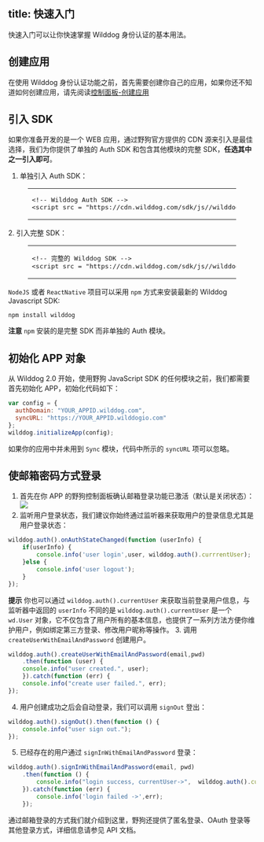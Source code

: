 title: 快速入门
---

快速入门可以让你快速掌握 Wilddog 身份认证的基本用法。

## 创建应用

在使用 Wilddog 身份认证功能之前，首先需要创建你自己的应用，如果你还不知道如何创建应用，请先阅读[控制面板-创建应用](/console/creat.html)

## 引入 SDK

如果你准备开发的是一个 WEB 应用，通过野狗官方提供的 CDN 源来引入是最佳选择，我们为你提供了单独的 Auth SDK 和包含其他模块的完整 SDK，**任选其中之一引入即可**。

1. 单独引入 Auth SDK：
<figure class="highlight html"><table><tbody><tr><td class="code"><pre><div class="line"><span class="comment">&lt;!-- Wilddog Auth SDK --&gt;</span></div><div class="line"><span class="tag">&lt;<span class="name">script</span> <span class="attr">src</span> = <span class="string">&quot;<span>htt</span>ps://cdn.wilddog.com/sdk/js/<span class="js-version"></span>/wilddog-auth.js&quot;</span>&gt;</span><span class="undefined"></span><span class="tag">&lt;/<span class="name">script</span>&gt;</span></div></pre></td></tr></tbody></table></figure>
2. 引入完整 SDK：
<figure class="highlight html"><table><tbody><tr><td class="code"><pre><div class="line"><span class="comment">&lt;!-- 完整的 Wilddog SDK --&gt;</span></div><div class="line"><span class="tag">&lt;<span class="name">script</span> <span class="attr">src</span> = <span class="string">&quot;<span>htt</span>ps://cdn.wilddog.com/sdk/js/<span class="js-version"></span>/wilddog.js&quot;</span> &gt;</span><span class="undefined"></span><span class="tag">&lt;/<span class="name">script</span>&gt;</span></div></pre></td></tr></tbody></table></figure>

`NodeJS` 或者 `ReactNative` 项目可以采用 `npm` 方式来安装最新的 Wilddog Javascript SDK:

```
npm install wilddog
```

**注意**  `npm` 安装的是完整 SDK 而非单独的 Auth 模块。
## 初始化 APP 对象

从 Wilddog 2.0 开始，使用野狗 JavaScript SDK 的任何模块之前，我们都需要首先初始化 APP，初始化代码如下：

```javascript
var config = {
  authDomain: "YOUR_APPID.wilddog.com",
  syncURL: "https://YOUR_APPID.wilddogio.com" 
};
wilddog.initializeApp(config);
```

如果你的应用中并未用到 `Sync` 模块，代码中所示的 `syncURL` 项可以忽略。
## 使邮箱密码方式登录

1. 首先在你 APP 的野狗控制面板确认邮箱登录功能已激活（默认是关闭状态）：
![](/images/openanonymous.png)
2. 监听用户登录状态，我们建议你始终通过监听器来获取用户的登录信息尤其是用户登录状态：
```js
wilddog.auth().onAuthStateChanged(function (userInfo) {
    if(userInfo) {
	    console.info('user login',user, wilddog.auth().currrentUser);
    }else {
	    console.info('user logout');
    }
});
```
  **提示** 你也可以通过 `wilddog.auth().currentUser` 来获取当前登录用户信息，与监听器中返回的 `userInfo` 不同的是 `wilddog.auth().currentUser` 是一个 `wd.User` 对象，它不仅包含了用户所有的基本信息，也提供了一系列方法方便你维护用户，例如绑定第三方登录、修改用户昵称等操作。
3. 调用 `createUserWithEmailAndPassword` 创建用户。 
```js
wilddog.auth().createUserWithEmailAndPassword(email,pwd)
	.then(function (user) {
    console.info("user created.", user);
	}).catch(function (err) {
    console.info("create user failed.", err);
});
```
4.  用户创建成功之后会自动登录，我们可以调用 `signOut` 登出：
```js
wilddog.auth().signOut().then(function () {
    console.info("user sign out.");
});
```
5. 已经存在的用户通过 `signInWithEmailAndPassword` 登录：
```js
wilddog.auth().signInWithEmailAndPassword(email, pwd)
    .then(function () {
        console.info("login success, currentUser->",  wilddog.auth().currentUser);
    }).catch(function (err) {
        console.info('login failed ->',err);
    });
```


通过邮箱登录的方式我们就介绍到这里，野狗还提供了匿名登录、OAuth 登录等其他登录方式，详细信息请参见 API 文档。
